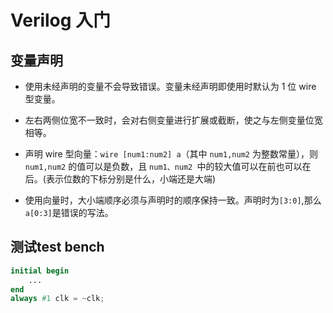 # Verilog 入门

## 变量声明

+ 使用未经声明的变量不会导致错误。变量未经声明即使用时默认为 1 位 wire 型变量。

+ 左右两侧位宽不一致时，会对右侧变量进行扩展或截断，使之与左侧变量位宽相等。
+ 声明 wire 型向量：`wire [num1:num2] a`（其中 `num1,num2` 为整数常量），则 `num1,num2` 的值可以是负数，且 `num1、num2 `中的较大值可以在前也可以在后。(表示位数的下标分别是什么，小端还是大端)

+ 使用向量时，大小端顺序必须与声明时的顺序保持一致。声明时为`[3:0]`,那么`a[0:3]`是错误的写法。

## 测试test bench

``` verilog
initial begin
    ...
end
always #1 clk = ~clk;
```


